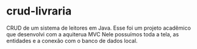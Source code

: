 # crud-livraria
CRUD de um sistema de leitores em Java.
Esse foi um projeto acadêmico que desenvolvi com a aquiterua MVC
Nele possuímos toda a tela, as entidades e a conexão com o banco de dados local.
